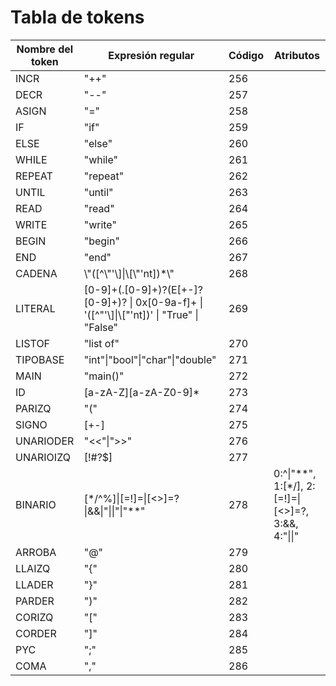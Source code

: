 # Tabla de tokens

| Nombre del token |    Expresión regular     | Código | Atributos |
| ---------------- | ------------------------ | -------| --------- |
| INCR             | \"++\"                   | 256    |           |
| DECR             | \"\-\-\"                 | 257    |           |
| ASIGN            | \"=\"                    | 258    |           |
| IF               | \"if\"                   | 259    |           |
| ELSE             | \"else\"                 | 260    |           |
| WHILE            | \"while\"                | 261    |           |
| REPEAT           | \"repeat\"               | 262    |           |
| UNTIL            | \"until\"                | 263    |           |
| READ             | \"read\"                 | 264    |           |
| WRITE            | \"write\"                | 265    |           |
| BEGIN            | \"begin\"                | 266    |           |
| END              | \"end\"                  | 267    |           |
| CADENA           | \\\"(\[^\\\"\'\\]\|\\[\\\"\'nt\])*\\\" | 268 |        |
| LITERAL          | \[0-9\]+(\.\[0-9\]+)?(E\[+-\]?\[0-9\]+)? \| 0x\[0-9a-f\]+ \| \'(\[^\"\'\\]\|\\[\"\'nt\])\' \| \"True\" \| \"False\" | 269 | |
| LISTOF           | \"list of\"              | 270    |           |
| TIPOBASE         | \"int\"\|\"bool\"\|\"char\"\|\"double\" | 271 | |
| MAIN             | \"main()\"               | 272    |           |
| ID               | \[a-zA-Z\]\[a-zA-Z0-9\]* | 273    |           |
| PARIZQ           | \"(\"                    | 274    |           |
| SIGNO            | \[+-\]                   | 275    |           |
| UNARIODER        | \"<<\"\|\">>\"           | 276    |           |
| UNARIOIZQ        | \[!#?$\]                 | 277    |           |
| BINARIO          | \[*/^%\]\|\[=!\]=\|\[<>\]=?\|&&\|\"\|\|\"\|\"**\" | 278 | 0:^\|\"**\", 1:\[*/\], 2:\[=!\]=\|[<>]=?, 3:&&, 4:\"\|\|\" |
| ARROBA           | \"@\"                    | 279    |           |
| LLAIZQ           | \"{\"                    | 280    |           |
| LLADER           | \"}\"                    | 281    |           |
| PARDER           | \")\"                    | 282    |           |
| CORIZQ           | \"\[\"                   | 283    |           |
| CORDER           | \"\]\"                   | 284    |           |
| PYC              | \";\"                    | 285    |           |
| COMA             | \",\"                    | 286    |           |
